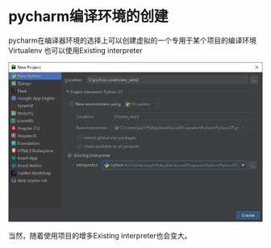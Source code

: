 # pycharm编译环境的创建 #

pycharm在编译器环境的选择上可以创建虚拟的一个专用于某个项目的编译环境Virtualenv
也可以使用Existing interpreter

![](./pic/choose_interpreter.png)

当然，随着使用项目的增多Existing interpreter也会变大。
